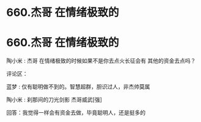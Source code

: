 # 660.杰哥 在情绪极致的

# 660.杰哥 在情绪极致的

陶小米 : 杰哥 在情绪极致的时候如果不是你去点火长征会有 其他的资金去点吗？

评论区：

蓝梦 : 仅有聪明做不到的。智慧超群，胆识过人，非杰帅莫属

陶小米 : 刹那间的刀光剑影 杰哥威武[强]

回答：我觉得一样会有资金去做，毕竟聪明人，还是挺多的